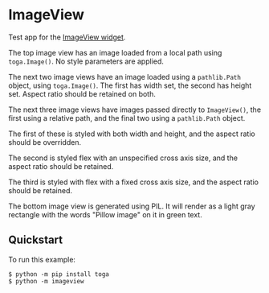 # ImageView

Test app for the
[ImageView widget](https://toga.beeware.org/en/stable/reference/api/widgets/imageview.html).

The top image view has an image loaded from a local path using
`toga.Image()`. No style parameters are applied.

The next two image views have an image loaded using a `pathlib.Path`
object, using `toga.Image()`. The first has width set, the second has
height set. Aspect ratio should be retained on both.

The next three image views have images passed directly to `ImageView()`,
the first using a relative path, and the final two using a
`pathlib.Path` object.

The first of these is styled with both width and height, and the aspect
ratio should be overridden.

The second is styled flex with an unspecified cross axis size, and the
aspect ratio should be retained.

The third is styled with flex with a fixed cross axis size, and the
aspect ratio should be retained.

The bottom image view is generated using PIL. It will render as a light
gray rectangle with the words "Pillow image" on it in green text.

## Quickstart

To run this example:

```
$ python -m pip install toga
$ python -m imageview
```
